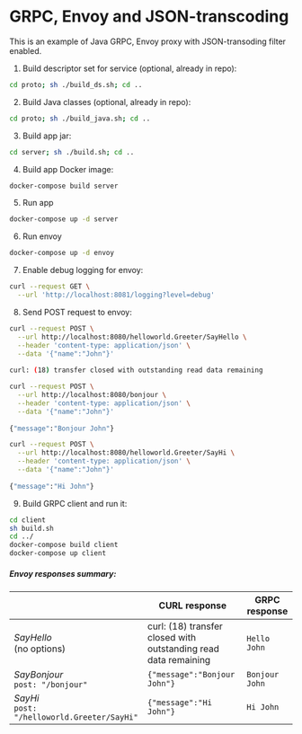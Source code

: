 # GRPC, Envoy and JSON-transcoding

This is an example of Java GRPC, Envoy proxy with JSON-transoding filter enabled.

1. Build descriptor set for service (optional, already in repo):

```bash
cd proto; sh ./build_ds.sh; cd ..
```

2. Build Java classes (optional, already in repo):

```bash
cd proto; sh ./build_java.sh; cd ..
```

3. Build app jar:

```bash
cd server; sh ./build.sh; cd ..
```

4. Build app Docker image:

```bash
docker-compose build server
```

5. Run app

```bash
docker-compose up -d server
```

6. Run envoy

```bash
docker-compose up -d envoy
```

7. Enable debug logging for envoy:

```bash
curl --request GET \
  --url 'http://localhost:8081/logging?level=debug'
```

8. Send POST request to envoy:

```bash
curl --request POST \
  --url http://localhost:8080/helloworld.Greeter/SayHello \
  --header 'content-type: application/json' \
  --data '{"name":"John"}'
 
curl: (18) transfer closed with outstanding read data remaining
```

```bash
curl --request POST \
  --url http://localhost:8080/bonjour \
  --header 'content-type: application/json' \
  --data '{"name":"John"}'
 
{"message":"Bonjour John"}
```

```bash
curl --request POST \
  --url http://localhost:8080/helloworld.Greeter/SayHi \
  --header 'content-type: application/json' \
  --data '{"name":"John"}'
 
{"message":"Hi John"}
```

9. Build GRPC client and run it:
```bash
cd client
sh build.sh
cd ../
docker-compose build client
docker-compose up client
```

##### Envoy responses summary:

| | CURL response | GRPC response |
|-|--------------------------|-----------|
| *SayHello*<br>(no options) | curl: (18) transfer closed with outstanding read data remaining | `Hello John` |
| *SayBonjour*<br>`post: "/bonjour"` | `{"message":"Bonjour John"}` | `Bonjour John` |
| *SayHi*<br>`post: "/helloworld.Greeter/SayHi"` | `{"message":"Hi John"}` | `Hi John` |

